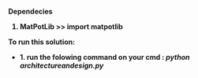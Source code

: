 <b>Dependecies<b>

<ol>
<li>MatPotLib >> import matpotlib</li>
</ol>



<b>To run this solution</b>:

<ul><li> 1. run the folowing command on your cmd : <i><b>python architectureandesign.py</b></i></li></ul>
